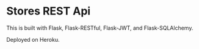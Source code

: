 # Stores REST Api
 This is built with Flask, Flask-RESTful, Flask-JWT, and Flask-SQLAlchemy.

 Deployed on Heroku.
